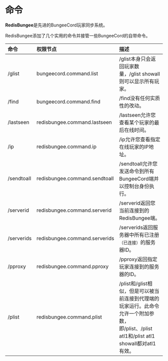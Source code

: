 # 命令

**RedisBungee**是先进的BungeeCord玩家同步系统。

RedisBungee添加了几个实用的命令并接管一些BungeeCord的自带命令。

| 命令 | 权限节点 | 描述 |
| :--- | :--- | :--- |
| /glist | bungeecord.command.list | /glist本身只会返回玩家数量，/glist showall则可以显示所有玩家。 |
| /find | bungeecord.command.find | /find没有任何实质性的改动。 |
| /lastseen | redisbungee.command.lastseen | /lastseen允许您查看某个玩家的最后在线时间。 |
| /ip | redisbungee.command.ip | /ip允许您查看指定在线玩家的IP地址。 |
| /sendtoall | redisbungee.command.sendtoall | /sendtoall允许您发送命令到所有BungeeCord端并以控制台身份执行。 |
| /serverid | redisbungee.command.serverid | /serverid返回您当前连接到的RedisBungee端。 |
| /serverids | redisbungee.command.serverids | /serverids返回服务器中所有已注册`（已连接）`的服务器ID。 |
| /pproxy | redisbungee.command.pproxy | /pproxy返回指定玩家连接到的服务器的ID。 |
| /plist | redisbungee.command.plist | /plist和/glist相似，但是可以被当前连接到代理端的玩家运行。此命令允许一个附加参数，即/plist、/plist atl1和/plist atl1 showall都对atl1有效。 |

